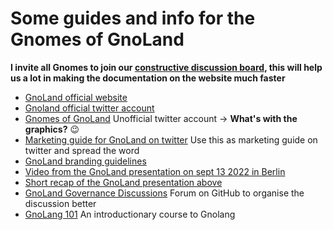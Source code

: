 # Some guides and info for the Gnomes of GnoLand


**I invite all Gnomes to join our [constructive discussion board](https://github.com/KorNatten/gnomes/discussions), this will help us a lot in making the documentation on the website much faster**

- [GnoLand official website](https://www.gno.land)
- [Gnoland official twitter account](https://twitter.com/_gnoland)
- [Gnomes of GnoLand](https://twitter.com/Gnomesland) Unofficial twitter account -> **What's with the graphics?** :wink:
- [Marketing guide for GnoLand on twitter](gnoland%20marketing/readme.md) Use this as marketing guide on twitter and spread the word
- [GnoLand branding guidelines](https://github.com/gnolang/gno/blob/master/gnoland/assets/gno.land_2022_Brand_Guidelines.pdf)
- [Video from the GnoLand presentation on sept 13 2022 in Berlin](https://www.youtube.com/watch?v=S36kA5RqLvs)
- [Short recap of the GnoLand presentation above](recap-Berlin-sept-13.md)
- [GnoLand Governance Discussions](GnoLand-Governance/README.md) Forum on GitHub to organise the discussion better
- [GnoLang 101](https://github.com/onbloc/gnolang-101) An introductionary course to Gnolang
